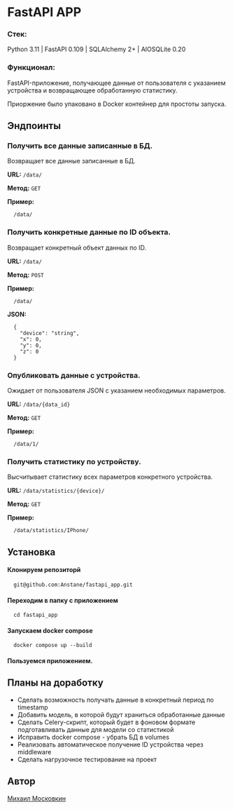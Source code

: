 # FastAPI APP

### Стек:

Python 3.11 | FastAPI 0.109 | SQLAlchemy 2+ | AIOSQLite 0.20 

### Функционал:

FastAPI-приложение, получающее данные от пользователя с указанием устройства и возвращающее обработанную статистику.

Приоржение было упаковано в Docker контейнер для простоты запуска.

## Эндпоинты

### Получить все данные записанные в БД.

Возвращает все данные записанные в БД.

**URL:** `/data/`

**Метод:** `GET`

**Пример:**
```
  /data/
```

### Получить конкретные данные по ID объекта.

Возвращает конкретный объект данных по ID.

**URL:** `/data/`

**Метод:** `POST`

**Пример:**
```
  /data/
```

**JSON:**
```
  {
    "device": "string",
    "x": 0,
    "y": 0,
    "z": 0
  }
```

### Опубликовать данные с устройства.

Ожидает от пользователя JSON с указанием необходимых параметров.

**URL:** `/data/{data_id}`

**Метод:** `GET`

**Пример:**
```
  /data/1/
```

### Получить статистику по устройству.

Высчитывает статистику всех параметров конкретного устройства.

**URL:** `/data/statistics/{device}/`

**Метод:** `GET`

**Пример:**
```
  /data/statistics/IPhone/
```

## Установка

#### Клонируем репозиторй
```
  git@github.com:Anstane/fastapi_app.git
```

#### Переходим в папку с приложением
```
  cd fastapi_app
```

#### Запускаем docker compose
```
  docker compose up --build
```

#### Пользуемся приложением.

## Планы на доработку

- Сделать возможность получать данные в конкретный период по timestamp
- Добавить модель, в которой будут храниться обработанные данные
- Сделать Celery-скрипт, который будет в фоновом формате подготавливать данные для модели со статистикой
- Исправить docker compose - убрать БД в volumes
- Реализовать автоматическое получение ID устройства через middleware
- Сделать нагрузочное тестирование на проект


## Автор

[Михаил Московкин](https://github.com/Anstane)

